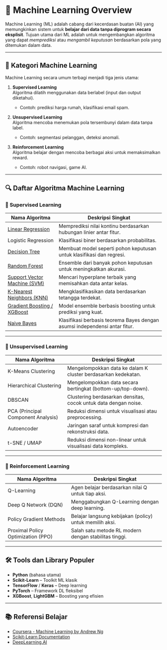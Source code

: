 
# 📘 Machine Learning Overview

Machine Learning (ML) adalah cabang dari kecerdasan buatan (AI) yang memungkinkan sistem untuk **belajar dari data tanpa diprogram secara eksplisit**. Tujuan utama dari ML adalah untuk mengembangkan algoritma yang dapat *memprediksi* atau *mengambil keputusan* berdasarkan pola yang ditemukan dalam data.

---

## 🧠 Kategori Machine Learning

Machine Learning secara umum terbagi menjadi tiga jenis utama:

1. **Supervised Learning**  
   Algoritma dilatih menggunakan data berlabel (input dan output diketahui).
   - Contoh: prediksi harga rumah, klasifikasi email spam.

2. **Unsupervised Learning**  
   Algoritma mencoba menemukan pola tersembunyi dalam data tanpa label.
   - Contoh: segmentasi pelanggan, deteksi anomali.

3. **Reinforcement Learning**  
   Algoritma belajar dengan mencoba berbagai aksi untuk memaksimalkan reward.
   - Contoh: robot navigasi, game AI.

---

## 🔍 Daftar Algoritma Machine Learning

### 📌 Supervised Learning

| Nama Algoritma | Deskripsi Singkat |
|----------------|-------------------|
| [Linear Regression](https://github.com/arofiqimaulana/Statistics/tree/master/Linear%20Regression) | Memprediksi nilai kontinu berdasarkan hubungan linier antar fitur. |
| Logistic Regression | Klasifikasi biner berdasarkan probabilitas. |
| [Decision Tree](https://github.com/arofiqimaulana/Artificial-Intelligence/tree/master/Supervised%20Learning/Decision%20Tree) | Membuat model seperti pohon keputusan untuk klasifikasi dan regresi. |
| [Random Forest](https://github.com/arofiqimaulana/Artificial-Intelligence/tree/master/Ensemble%20Learning/Random%20Forest) | Ensemble dari banyak pohon keputusan untuk meningkatkan akurasi. |
| [Support Vector Machine (SVM)](https://github.com/arofiqimaulana/Artificial-Intelligence/tree/master/Supervised%20Learning/Support%20Vector%20Machine) | Mencari hyperplane terbaik yang memisahkan data antar kelas. |
| [K-Nearest Neighbors (KNN)](https://github.com/arofiqimaulana/Artificial-Intelligence/tree/master/Supervised%20Learning/K-Nearest%20Neighbor) | Mengklasifikasikan data berdasarkan tetangga terdekat. |
| [Gradient Boosting / XGBoost](https://github.com/arofiqimaulana/Artificial-Intelligence/tree/master/Ensemble%20Learning) | Model ensemble berbasis boosting untuk prediksi yang kuat. |
| [Naive Bayes](https://github.com/arofiqimaulana/Artificial-Intelligence/tree/master/Supervised%20Learning/Naive%20Bayes )| Klasifikasi berbasis teorema Bayes dengan asumsi independensi antar fitur. |

---

### 📌 Unsupervised Learning

| Nama Algoritma | Deskripsi Singkat |
|----------------|-------------------|
| K-Means Clustering | Mengelompokkan data ke dalam K cluster berdasarkan kedekatan. |
| Hierarchical Clustering | Mengelompokkan data secara bertingkat (bottom-up/top-down). |
| DBSCAN | Clustering berdasarkan densitas, cocok untuk data dengan noise. |
| PCA (Principal Component Analysis) | Reduksi dimensi untuk visualisasi atau preprocessing. |
| Autoencoder | Jaringan saraf untuk kompresi dan rekonstruksi data. |
| t-SNE / UMAP | Reduksi dimensi non-linear untuk visualisasi data kompleks. |

---

### 📌 Reinforcement Learning

| Nama Algoritma | Deskripsi Singkat |
|----------------|-------------------|
| Q-Learning | Agen belajar berdasarkan nilai Q untuk tiap aksi. |
| Deep Q Network (DQN) | Menggabungkan Q-Learning dengan deep learning. |
| Policy Gradient Methods | Belajar langsung kebijakan (policy) untuk memilih aksi. |
| Proximal Policy Optimization (PPO) | Salah satu metode RL modern dengan stabilitas tinggi. |

---

## 🛠️ Tools dan Library Populer

- **Python** (bahasa utama)
- **Scikit-Learn** – Toolkit ML klasik
- **TensorFlow** / **Keras** – Deep learning
- **PyTorch** – Framework DL fleksibel
- **XGBoost**, **LightGBM** – Boosting yang efisien

---

## 📚 Referensi Belajar

- [Coursera - Machine Learning by Andrew Ng](https://www.coursera.org/learn/machine-learning)
- [Scikit-Learn Documentation](https://scikit-learn.org/)
- [DeepLearning.AI](https://www.deeplearning.ai/)
